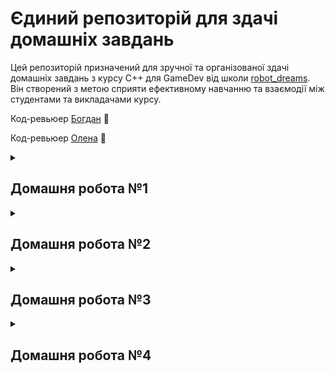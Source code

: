 # Єдиний репозиторій для здачі домашніх завдань
Цей репозиторій призначений для зручної та організованої здачі домашніх завдань з курсу С++ для GameDev від школи [robot_dreams](https://robotdreams.cc/uk). Він створений з метою сприяти ефективному навчанню та взаємодії між студентами та викладачами курсу.

Код-ревьюер [Богдан](https://github.com/bohdanpc) :man:

Код-ревьюер [Олена](https://github.com/helen-black) :woman:

<details>
  <summary><h2>Домашня робота №1</h2></summary>

## Домашнє завдання

### Опис

Домашня робота №1, на тему "**Вступ та підготовка**".

### Завдання

1. Встановіть Visual Studio IDE.
2. Скомпілюйте та запустіть першу програму.
3. Виведіть на консоль текст "I love C++!".
4. Намалюйте у консолі прямокутний трикутник символом "*".

### Реалізація

Вихідний код програми наведено нижче:

```cpp
#include <iostream>

int main()
{
    std::cout << "I love C++!\n" << std::endl;
    
    std::cout << "*\n"
              << "**\n"
              << "* *\n"
              << "*  *\n"
              << "*   *\n"
              << "*    *\n"
              << "*     *\n"
              << "*      *\n"
              << "*       *\n"
              << "**********\n";

    return 0;
}
```
</details>

<details>
  <summary><h2>Домашня робота №2</h2></summary>

## Домашнє завдання

### Опис

Домашня робота №2, на тему "**Система контролю версій Git**".

### Завдання

1. Налаштувати власний профіль на github.
2. Налаштувати git середовище за інструкцією в додаткових матеріалах.
3. Перенести домашні завдання з лекції 1 на гітхаб.

### Реалізація

Був використаний особистий профіль на github - [Denys Taranenko](https://github.com/denys-taranenko).

Також була перенесена Домашня робота №1 в єдиний репозиторій - [robot-dreams-homeworks](https://github.com/denys-taranenko/robot-dreams-homeworks).

</details>

<details>
  <summary><h2>Домашня робота №3</h2></summary>

## Домашнє завдання

### Опис

Домашня робота №3, на тему "**Змінні та типи даних**".

### Завдання

1. Зчитати з клавіатури 2 числа; Поміняти місцями значення змінних; надрукувати нові значення в консоль. 

2. Створити та ініціалізувати змінну типу double, вивести значення змінної в консолі; вивести значення змінної приведене до типу int. (без символів після коми); Вивести число в рядок шириною 20 символів, вирівняти по правому краю, пусте місце заповнити символом '$'.

3. Створити double змінну і вивести її в різних форматах: з різною точністю (2, 5, 10 знаків після коми), в різних нотаціях(standard, e-notation).

4. Створити енам WeekDay, де кожному дню тижня відповідає порядковий номер (1-7). Вивести числове значення кожного дня тижня у консоль (за допомогою приведення типу з enam class в int).

5. Зчитати число з консолі. Привести число до типу bool, вивести значення bool у текстовому форматі за допомогою відповідного I/O manipulator.

### Реалізація

Вихідний код програми наведено нижче:

#### Завдання №1

```cpp
std::cout << "Enter integer 1: ";
int first_number;
std::cin >> first_number;

std::cout << "Enter integer 2: ";
int second_number;
std::cin >> second_number;

int temp = first_number;
first_number = second_number;
second_number = temp;

std::cout << "Integer 1: " << first_number << std::endl;
std::cout << "Integer 2: " << second_number << std::endl;

std::cout << std::setfill('-') << std::endl;
```

#### Завдання №2

```cpp
double manip_nubmer = 3.1415;

std::cout << "manip_nubmer = " << manip_nubmer << std::endl;
std::cout << "manip_nubmer to int = " << int(manip_nubmer) << std::endl;
std::cout << std::setw(20) << std::right << std::setfill('$') << manip_nubmer << std::endl;

std::cout << std::setfill('-') << std::endl;
```

#### Завдання №3

```cpp
double different_formats = 3.1415;

std::cout << "Standard Notation with two signs " << std::setprecision(2) << std::fixed << different_formats << std::endl;
std::cout << "Standard Notation with ten characters " << std::setprecision(10) << std::fixed << different_formats << std::endl;
std::cout << "E Notation with five signs " << std::setprecision(5) << std::scientific << different_formats << std::endl;
std::cout << "E Notation with twenty characters " << std::setprecision(20) << std::scientific << different_formats << std::endl;

std::cout << std::setfill('-') << std::endl;
```

#### Завдання №4

```cpp
enum class WeekDay
{
Monday = 1,
Tuesday,
Wednesday,
Thursday,
Friday,
Saturday,
Sunday
};

std::cout << "Monday: " << int(WeekDay::Monday) << std::endl;
std::cout << "Tuesday: " << int(WeekDay::Tuesday) << std::endl;
std::cout << "Wednesday: " << int(WeekDay::Wednesday) << std::endl;
std::cout << "Thursday: " << int(WeekDay::Thursday) << std::endl;
std::cout << "Friday: " << int(WeekDay::Friday) << std::endl;
std::cout << "Saturday: " << int(WeekDay::Saturday) << std::endl;
std::cout << "Sunday: " << int(WeekDay::Sunday) << std::endl;

std::cout << std::setfill('-') << std::endl;
```

#### Завдання №5

```cpp
int boolean_number = 312;

std::cout << "Real number is " << boolean_number << std::endl;


std::cout << "Boolean number is " << bool(boolean_number) << std::endl;
std::cout << "In text format - " << std::boolalpha << bool(boolean_number);
```
</details>

<details>
  <summary><h2>Домашня робота №4</h2></summary>

## Домашнє завдання

### Опис

Домашня робота №4, на тему "**Оператори**".

### Завдання

1. Зчитати з клавіатури число: скільки секунд гравець провів в грі. Підрахувати і надрукувати  скільки це годин, хвилин, секунд.
   
2. Зчитати з консолі три числа. Надрукувати їх суму, добуток, середнє арифметичне, результат порівняння першого числа з другим та другого з третім.

3. Зчитати з клавіатури два числа. Створити змінні типу бул lessThan, equal, moreThan, lessOrEqual; присвоїти їм значення порівняння першого та другого числа; Вивести бул змінні в консоль; Вивести бул змінні в рядковому форматі "true/false" замість числового "1/0"

4. Зчитати два числа: width, height прямокутника. Порахувати та вивести площу, периметр.

5. Зчитати радіус кола. Обрахувати площу та довжину кола.

### Реалізація

Вихідний код програми наведено нижче:

#### Завдання №1

```cpp
const int SECONDS_PER_MINUTE = 60;
const int MINUTES_PER_HOUR = 60;
const int SECONDS_PER_HOUR = SECONDS_PER_MINUTE * MINUTES_PER_HOUR;
    
std::cout << "Hello! This program will convert your time to seconds!" << "\n";

std::cout << "How many seconds did you spend in the game? ";
int game_seconds;
std::cin >> game_seconds;

int game_hours = game_seconds / SECONDS_PER_HOUR;
game_seconds %= SECONDS_PER_HOUR;

int game_minutes = game_seconds / SECONDS_PER_MINUTE;
game_seconds %= SECONDS_PER_MINUTE;

std::cout << "Your game time = " << game_hours << " hours, " << game_minutes << " minutes, " << game_seconds << " seconds" << "\n";

std::cout << std::setw(100) << std::setfill('-') << "" << std::endl;
```

#### Завдання №2

```cpp
std::cout << "Hello! This program will play with your numbers!" << "\n";
  
std::cout << "Enter the first number: ";
int first_number;
std::cin >> first_number;
  
std::cout << "Enter the second number: ";
int second_number;
std::cin >> second_number;
  
std::cout << "Enter the third number: ";
int third_number;
std::cin >> third_number;
  
int res_sum = first_number + second_number + third_number;
int res_mult = first_number * second_number * third_number;
float average = float(res_sum) / 3;
  
bool res_first_with_second = first_number >= second_number;
bool res_second_with_third = second_number >= third_number;
  
std::cout << std::setfill('-') << "\n";
  
std::cout << "The sum of your numbers = " << res_sum << "\n";
std::cout << "The multiplication of your numbers = " << res_mult << "\n";
std::cout << "The average of your numbers = " << average << "\n";
  
std::cout << std::setfill('-') << std::endl;
  
std::cout << "Is your first number greater than the second? " << std::boolalpha << res_first_with_second << "\n";
std::cout << "Is your second number greater than the third? " << std::boolalpha << res_second_with_third << "\n";
  
std::cout << std::setw(100) << std::setfill('-') << "" << std::endl;
```

#### Завдання №3

```cpp
std::cout << "Hello! This program works with bool!" << "\n";

std::cout << "Enter two numbers separated by a space: ";
int first_num;
int second_num;
std::cin >> first_num >> second_num;

bool less_than = first_num < second_num;
bool equal = first_num == second_num;
bool more_than = first_num > second_num;
bool less_or_equal = first_num <= second_num;

std::cout << std::setfill('-') << std::endl;

std::cout << std::boolalpha << "Less than: " << less_than << "\n";
std::cout << "Equal: " << equal << "\n";
std::cout << "More than: " << more_than << "\n";
std::cout << "Less than or equal: " << less_or_equal << "\n";

std::cout << std::setw(100) << std::setfill('-') << "" << std::endl;
```

#### Завдання №4

```cpp
std::cout << "Hello! This program calculates the area and perimeter of a rectangle!" << "\n";

std::cout << "Enter the width of the rectangle (in units): ";
double width_rectangle;
std::cin >> width_rectangle;

std::cout << "Enter the height of the rectangle (in units): ";
double height_rectangle;
std::cin >> height_rectangle;

double area_rectangle = width_rectangle * height_rectangle;
double perimeter = 2 * (width_rectangle + height_rectangle);

std::cout << std::setfill('-') << std::endl;

std::cout << "Area of the rectangle: " << area_rectangle << "\n";
std::cout << "Perimeter of the rectangle: " << perimeter << "\n";

std::cout << std::setw(100) << std::setfill('-') << "" << std::endl;
```

#### Завдання №5

```cpp
const double PI = 3.14159;

std::cout << "Hello! This program works with circles!" << "\n";

std::cout << "Enter the radius of the circle: ";
double radius = 0.0;
std::cin >> radius;

const double area = PI * radius * radius;
const double circumference = 2 * PI * radius;

std::cout << std::setfill('-') << std::endl;

std::cout << "Area of the circle: " << std::fixed << std::setprecision(3) << area << std::endl;
std::cout << "Circumference of the circle: " << circumference << "\n";

std::cout << std::setw(100) << std::setfill('-') << "" << std::endl;

std::cout << "THE END \a";
```
</details>

